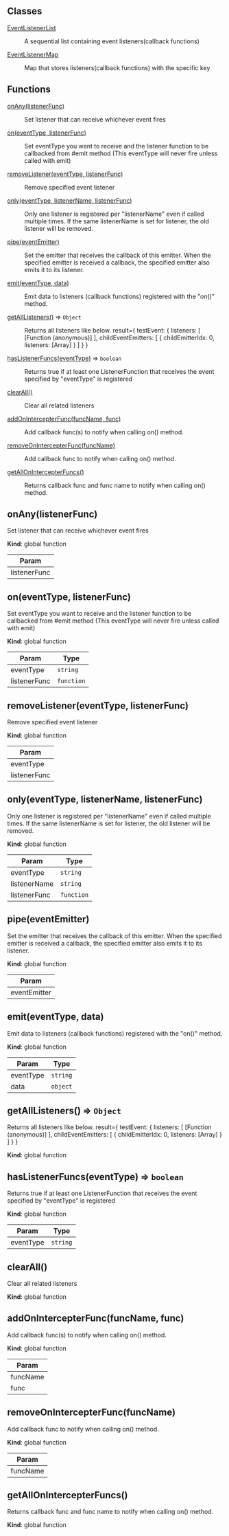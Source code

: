 ## Classes

<dl>
<dt><a href="#EventListenerList">EventListenerList</a></dt>
<dd><p>A sequential list containing event listeners(callback functions)</p>
</dd>
<dt><a href="#EventListenerMap">EventListenerMap</a></dt>
<dd><p>Map that stores listeners(callback functions) with the specific key</p>
</dd>
</dl>

## Functions

<dl>
<dt><a href="#onAny">onAny(listenerFunc)</a></dt>
<dd><p>Set listener that can receive whichever event fires</p>
</dd>
<dt><a href="#on">on(eventType, listenerFunc)</a></dt>
<dd><p>Set eventType you want to receive and the listener function to be callbacked from #emit method
 (This eventType will never fire unless called with emit)</p>
</dd>
<dt><a href="#removeListener">removeListener(eventType, listenerFunc)</a></dt>
<dd><p>Remove specified event listener</p>
</dd>
<dt><a href="#only">only(eventType, listenerName, listenerFunc)</a></dt>
<dd><p>Only one listener is registered per &quot;listenerName&quot; even if called multiple times.
If the same listenerName is set for listener, the old listener will be removed.</p>
</dd>
<dt><a href="#pipe">pipe(eventEmitter)</a></dt>
<dd><p>Set the emitter that receives the callback of this emitter.
When the specified emitter is received a callback, the specified emitter also emits it to its listener.</p>
</dd>
<dt><a href="#emit">emit(eventType, data)</a></dt>
<dd><p>Emit data to listeners (callback functions) registered with the &quot;on()&quot; method.</p>
</dd>
<dt><a href="#getAllListeners">getAllListeners()</a> ⇒ <code>Object</code></dt>
<dd><p>Returns all listeners like below.
   result={
      testEvent: {
        listeners: [ [Function (anonymous)] ],
        childEventEmitters: [ { childEmitterIdx: 0, listeners: [Array] } ]
      }
    }</p>
</dd>
<dt><a href="#hasListenerFuncs">hasListenerFuncs(eventType)</a> ⇒ <code>boolean</code></dt>
<dd><p>Returns true if at least one ListenerFunction that receives the event specified by &quot;eventType&quot; is registered</p>
</dd>
<dt><a href="#clearAll">clearAll()</a></dt>
<dd><p>Clear all related listeners</p>
</dd>
<dt><a href="#addOnIntercepterFunc">addOnIntercepterFunc(funcName, func)</a></dt>
<dd><p>Add callback func(s) to notify when calling on() method.</p>
</dd>
<dt><a href="#removeOnIntercepterFunc">removeOnIntercepterFunc(funcName)</a></dt>
<dd><p>Add callback func to notify when calling on() method.</p>
</dd>
<dt><a href="#getAllOnIntercepterFuncs">getAllOnIntercepterFuncs()</a></dt>
<dd><p>Returns callback func and func name to notify when calling on() method.</p>
</dd>
</dl>

<a name="onAny"></a>

## onAny(listenerFunc)
Set listener that can receive whichever event fires

**Kind**: global function  

| Param |
| --- |
| listenerFunc | 

<a name="on"></a>

## on(eventType, listenerFunc)
Set eventType you want to receive and the listener function to be callbacked from #emit method
 (This eventType will never fire unless called with emit)

**Kind**: global function  

| Param | Type |
| --- | --- |
| eventType | <code>string</code> | 
| listenerFunc | <code>function</code> | 

<a name="removeListener"></a>

## removeListener(eventType, listenerFunc)
Remove specified event listener

**Kind**: global function  

| Param |
| --- |
| eventType | 
| listenerFunc | 

<a name="only"></a>

## only(eventType, listenerName, listenerFunc)
Only one listener is registered per "listenerName" even if called multiple times.
If the same listenerName is set for listener, the old listener will be removed.

**Kind**: global function  

| Param | Type |
| --- | --- |
| eventType | <code>string</code> | 
| listenerName | <code>string</code> | 
| listenerFunc | <code>function</code> | 

<a name="pipe"></a>

## pipe(eventEmitter)
Set the emitter that receives the callback of this emitter.
When the specified emitter is received a callback, the specified emitter also emits it to its listener.

**Kind**: global function  

| Param |
| --- |
| eventEmitter | 

<a name="emit"></a>

## emit(eventType, data)
Emit data to listeners (callback functions) registered with the "on()" method.

**Kind**: global function  

| Param | Type |
| --- | --- |
| eventType | <code>string</code> | 
| data | <code>object</code> | 

<a name="getAllListeners"></a>

## getAllListeners() ⇒ <code>Object</code>
Returns all listeners like below.
   result={
      testEvent: {
        listeners: [ [Function (anonymous)] ],
        childEventEmitters: [ { childEmitterIdx: 0, listeners: [Array] } ]
      }
    }

**Kind**: global function  
<a name="hasListenerFuncs"></a>

## hasListenerFuncs(eventType) ⇒ <code>boolean</code>
Returns true if at least one ListenerFunction that receives the event specified by "eventType" is registered

**Kind**: global function  

| Param | Type |
| --- | --- |
| eventType | <code>string</code> | 

<a name="clearAll"></a>

## clearAll()
Clear all related listeners

**Kind**: global function  
<a name="addOnIntercepterFunc"></a>

## addOnIntercepterFunc(funcName, func)
Add callback func(s) to notify when calling on() method.

**Kind**: global function  

| Param |
| --- |
| funcName | 
| func | 

<a name="removeOnIntercepterFunc"></a>

## removeOnIntercepterFunc(funcName)
Add callback func to notify when calling on() method.

**Kind**: global function  

| Param |
| --- |
| funcName | 

<a name="getAllOnIntercepterFuncs"></a>

## getAllOnIntercepterFuncs()
Returns callback func and func name to notify when calling on() method.

**Kind**: global function  
